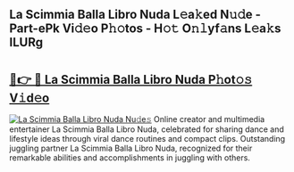 ## La Scimmia Balla Libro Nuda L𝚎a𝚔ed N𝚞𝚍e - Part-ePk Vi𝚍𝚎o P𝚑𝚘tos - H𝚘𝚝 O𝚗𝚕yf𝚊ns L𝚎a𝚔s ILURg

# <h2><a href="http://kf2okpo.oniu.top/?m=La+Scimmia+Balla+Libro+Nuda">🔗👉 🔴 La Scimmia Balla Libro Nuda P𝚑ot𝚘𝚜 V𝚒d𝚎o</a></h2>

[![La Scimmia Balla Libro Nuda Nu𝚍e𝚜](https://i.imgur.com/0qMVB7G.gif)](http://kf2okpo.oniu.top/?m=La+Scimmia+Balla+Libro+Nuda)
Online creator and multimedia entertainer La Scimmia Balla Libro Nuda, celebrated for sharing dance and lifestyle ideas through viral dance routines and compact clips. Outstanding juggling partner La Scimmia Balla Libro Nuda, recognized for their remarkable abilities and accomplishments in juggling with others.  
